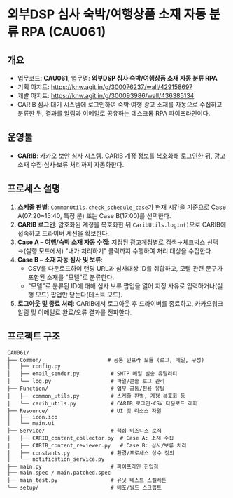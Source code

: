 # 외부DSP 심사 숙박/여행상품 소재 자동 분류 RPA (CAU061)

## 개요
- 업무코드: **CAU061**, 업무명: **외부DSP 심사 숙박/여행상품 소재 자동 분류 RPA**
- 기획 아지트: https://knw.agit.in/g/300076237/wall/429158697
- 개발 아지트: https://knw.agit.in/g/300093986/wall/436385134
- CARIB 심사 대기 시스템에 로그인하여 숙박·여행 광고 소재를 자동으로 수집하고 분류한 뒤, 결과를 알림과 이메일로 공유하는 데스크톱 RPA 파이프라인이다.

## 운영툴
- **CARIB**: 카카오 보안 심사 시스템. CARIB 계정 정보를 복호화해 로그인한 뒤, 광고 소재 수집·심사·보류 처리까지 자동화한다.

## 프로세스 설명
1. **스케줄 판별**: `CommonUtils.check_schedule_case`가 현재 시간을 기준으로 Case A(07:20~15:40, 특정 분) 또는 Case B(17:00)를 선택한다.
2. **CARIB 로그인**: 암호화된 계정을 복호화한 뒤 `CaribUtils.login()`으로 CARIB에 접속하고 드라이버 세션을 확보한다.
3. **Case A – 여행/숙박 소재 자동 수집**: 지정된 광고계정별로 검색→체크박스 선택→(실행 모드에서) "내가 처리하기" 클릭까지 수행하여 처리 대상을 수집한다.
4. **Case B – 소재 자동 심사 및 보류**:
   - CSV를 다운로드하여 랜딩 URL과 심사대상 ID를 취합하고, 모텔 관련 문구가 포함된 소재를 "모텔"로 분류한다.
   - "모텔"로 분류된 ID에 대해 심사 보류 팝업을 열어 지정 사유로 입력하거나(실행 모드) 팝업만 닫는다(테스트 모드).
5. **로그아웃 및 종료 처리**: CARIB에서 로그아웃 후 드라이버를 종료하고, 카카오워크 알림 및 이메일로 완료/오류 결과를 전파한다.

## 프로젝트 구조
```
CAU061/
├── Common/                     # 공통 인프라 모듈 (로그, 메일, 구성)
│   ├── config.py
│   ├── email_sender.py          # SMTP 메일 발송 유틸리티
│   └── log.py                   # 파일/콘솔 로그 관리
├── Function/                    # 업무 공통/전용 유틸
│   ├── common_utils.py          # 스케줄 판별, 계정 복호화 등
│   └── carib_utils.py           # CARIB 로그인·CSV 다운로드 래퍼
├── Resource/                    # UI 및 리소스 자원
│   ├── icon.ico
│   └── main.ui
├── Service/                     # 핵심 비즈니스 로직
│   ├── CARIB_content_collector.py  # Case A: 소재 수집
│   ├── CARIB_content_reviewer.py   # Case B: 심사/보류 처리
│   ├── constants.py             # 환경/프로세스 상수 정의
│   └── notification_service.py
├── main.py                      # 파이프라인 진입점
├── main.spec / main.patched.spec
├── main_test.py                 # 유닛 테스트 스켈레톤
└── setup/                       # 배포/빌드 스크립트
```
